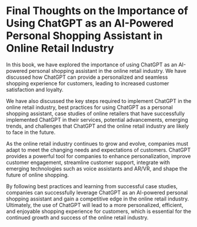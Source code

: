 Final Thoughts on the Importance of Using ChatGPT as an AI-Powered Personal Shopping Assistant in Online Retail Industry
====================================================================================================================================

In this book, we have explored the importance of using ChatGPT as an AI-powered personal shopping assistant in the online retail industry. We have discussed how ChatGPT can provide a personalized and seamless shopping experience for customers, leading to increased customer satisfaction and loyalty.

We have also discussed the key steps required to implement ChatGPT in the online retail industry, best practices for using ChatGPT as a personal shopping assistant, case studies of online retailers that have successfully implemented ChatGPT in their services, potential advancements, emerging trends, and challenges that ChatGPT and the online retail industry are likely to face in the future.

As the online retail industry continues to grow and evolve, companies must adapt to meet the changing needs and expectations of customers. ChatGPT provides a powerful tool for companies to enhance personalization, improve customer engagement, streamline customer support, integrate with emerging technologies such as voice assistants and AR/VR, and shape the future of online shopping.

By following best practices and learning from successful case studies, companies can successfully leverage ChatGPT as an AI-powered personal shopping assistant and gain a competitive edge in the online retail industry. Ultimately, the use of ChatGPT will lead to a more personalized, efficient, and enjoyable shopping experience for customers, which is essential for the continued growth and success of the online retail industry.
